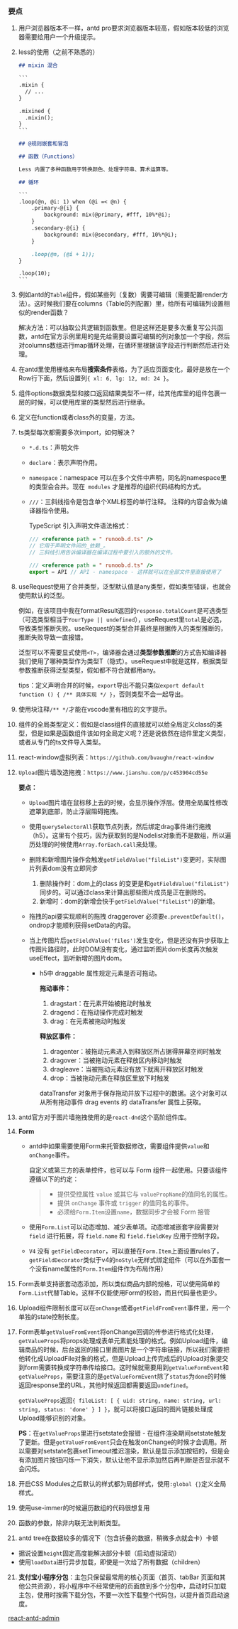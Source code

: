 ### 要点

1. 用户浏览器版本不一样，antd pro要求浏览器版本较高，假如版本较低的浏览器需要给用户一个升级提示。

2. less的使用（之前不熟悉的）

   ```markdown
   ## mixin 混合
   
   ​```
   .mixin {
     // ...
   }
   
   .mixined {
     .mixin();
   }
   ​```
   
   ## @规则嵌套和冒泡
   
   ## 函数（Functions）
   
   Less 内置了多种函数用于转换颜色、处理字符串、算术运算等。
   
   ## 循环
   
   ​```
   .loop(@n, @i: 1) when (@i =< @n) {
       .primary-@{i} {
           background: mix(@primary, #fff, 10%*@i);
       }
       .secondary-@{i} {
           background: mix(@secondary, #fff, 10%*@i);
       }
   
       .loop(@n, (@i + 1));
   }
   
   .loop(10);
   ​```
   ```

   

3. 例如antd的`Table`组件，假如某些列（复数）需要可编辑（需要配置render方法）。这时候我们要在columns（Table的列配置）里，给所有可编辑列设置相似的render函数？

   解决方法：可以抽取公共逻辑到函数里。但是这样还是要多次重复写公共函数，antd在官方示例里用的是先给需要设置可编辑的列对象加一个字段，然后对columns数组进行map循环处理，在循环里根据该字段进行判断然后进行处理。
   
4. 在antd里使用栅格来布局**搜索条件**表格，为了适应页面变化，最好是放在一个Row行下面，然后设置列`{ xl: 6, lg: 12, md: 24 }`。

5. 组件options数据类型和接口返回结果类型不一样，给其他库里的组件包裹一层的时候，可以使用库里的类型然后进行继承。

6. 定义在function或者class外的变量，方法。

7. ts类型每次都需要多次import，如何解决？

   - `*.d.ts`：声明文件

   - `declare`：表示声明作用。

   - `namespace`：namespace 可以在多个文件中声明，同名的namespace里的类型会合并。现在` modules` 才是推荐的组织代码结构的方式。

   - `///`：三斜线指令是包含单个XML标签的单行注释。 注释的内容会做为编译器指令使用。

     TypeScript 引入声明文件语法格式：

     ```ts
     /// <reference path = " runoob.d.ts" />
     // 它用于声明文件间的_依赖_。
     // 三斜线引用告诉编译器在编译过程中要引入的额外的文件。
     ```

     ```ts
     /// <reference path = " runoob.d.ts" />
     export = API // API - namespace - 这样就可以在全部文件里直接使用了
     ```

     

8. useRequest使用了合并类型，泛型默认值是any类型，假如类型错误，也就会使用默认的泛型。

   例如，在该项目中我在formatResult返回的`response.totalCount`是可选类型（可选类型相当于`YourType || undefined`），useRequest里`total`是必选，导致类型推断失败。useRequest的类型合并最终是根据传入的类型推断的，推断失败导致一直报错。

   泛型可以不需要显式使用`<T>`，编译器会通过**类型参数推断**的方式告知编译器我们使用了哪种类型作为类型T（隐式）。useRequest中就是这样，根据类型参数推断获得泛型类型，假如都不符合就都用any。
   
   tips：定义声明合并的时候，`export`导出不能只类似`export default function () { /** 具体实现 */ }`，否则类型不会一起导出。
   
9. 使用块注释`/** */`才能在vscode里有相应的文字提示。

10. 组件的全局类型定义：假如是class组件的直接就可以给全局定义class的类型，但是如果是函数组件该如何全局定义呢？还是说依然在组件里定义类型，或者从专门的ts文件导入类型。

11. react-window虚拟列表：`https://github.com/bvaughn/react-window`

12. `Upload`图片墙改造拖拽：`https://www.jianshu.com/p/c453904cd55e`

       **要点：**

       - `Upload`图片墙在鼠标移上去的时候，会显示操作浮层。使用全局属性修改遮罩到底部，防止浮层阻碍拖拽。

       - 使用`querySelectorAll`获取节点列表，然后绑定drag事件进行拖拽（h5）。这里有个技巧，因为获取到的是Nodelist对象而不是数组，所以遍历处理的时候使用`Array.forEach.call`来处理。

       - 删除和新增图片操作会触发`getFieldValue("fileList")`变更时，实际图片列表dom没有立即同步

         1. 删除操作时：dom上的class 的变更是和`getFieldValue("fileList")`同步的。可以通过class来计算出那些图片成员是正在删除的。
         2. 新增时：dom的新增会快于`getFieldValue("fileList")`的新增。

    - 拖拽的api要实现顺利的拖拽 draggerover 必须要`e.preventDefault()`，ondrop才能顺利获得setData的内容。

    - 当上传图片后`getFieldValue('files')`发生变化，但是还没有异步获取上传图片路径时，此时DOM没有变化，通过监听图片dom长度再次触发useEffect，监听新增的图片dom。

       - h5中 draggable 属性规定元素是否可拖动。

         **拖动事件：**

         1. dragstart：在元素开始被拖动时触发
         2. dragend：在拖动操作完成时触发
         3. drag：在元素被拖动时触发

         **释放区事件：**

         1. dragenter：被拖动元素进入到释放区所占据得屏幕空间时触发
         2. dragover：当被拖动元素在释放区内移动时触发
         3. dragleave：当被拖动元素没有放下就离开释放区时触发
         4. drop：当被拖动元素在释放区里放下时触发
         
         dataTransfer 对象用于保存拖动并放下过程中的数据。这个对象可以从所有拖动事件 drag events 的 dataTransfer 属性上获取。

13. antd官方对于图片墙拖拽使用的是`react-dnd`这个高阶组件库。

14. **Form**

       - antd中如果需要使用Form来托管数据修改，需要组件提供`value`和`onChange`事件。

         自定义或第三方的表单控件，也可以与 Form 组件一起使用。只要该组件遵循以下的约定：

         > - 提供受控属性 `value` 或其它与 `valuePropName`的值同名的属性。
         > - 提供 `onChange` 事件或 `trigger` 的值同名的事件。
         > - 必须给`Form.Item`设置`name`，数据同步才会被 Form 接管

         

       - 使用`Form.List`可以动态增加、减少表单项。动态增减嵌套字段需要对 `field` 进行拓展，将 `field.name` 和 `field.fieldKey` 应用于控制字段。

       - `V4` 没有 `getFieldDecorator`，可以直接在`Form.Item`上面设置rules了，`getFieldDecorator`类似于v4的`noStyle`无样式绑定组件（可以在外面套一个没有name属性的`Form.Item`组件作为布局作用）

15. Form表单支持嵌套动态添加，所以类似商品内部的规格，可以使用简单的`Form.List`代替Table。这样不仅能使用Form的校验，而且代码量也更少。

16. Upload组件限制长度可以在`onChange`或者`getFieldFromEvent`事件里，用一个单独的state控制长度。

17. Form表单`getValueFromEvent`将onChange回调的传参进行格式化处理，`getValueProps`将props处理成表单元素能处理的格式。例如Upload组件，编辑商品的时候，后台返回的接口里面图片是一个字符串链接，所以我们需要把他转化成UploadFile对象的格式，但是Upload上传完成后的Upload对象提交到form需要转换成字符串传给接口。这时候就需要用到`getValueFormEvent`和`getValueProps`，需要注意的是`getValueFormEvent`除了`status`为`done`的时候返回response里的URL，其他时候返回都需要返回`undefined`。

    `getValueProps`返回`{ fileList: [ { uid: string, name: string, url: string, status: 'done' } ] }`，就可以将接口返回的图片链接处理成Upload能够识别的对象。

    **PS**：在`getValueProps`里进行setstate会报错 - 在组件渲染期间setstate触发了更新。但是`getValueFromEvent`只会在触发onChange的时候才会调用。所以需要对setstate包裹setTimeout推迟渲染，默认是显示添加按钮的，但是会有添加图片按钮闪烁一下消失，默认让他不显示添加然后再判断是否显示就不会闪烁。

17. 开启CSS Modules之后默认的样式都为局部样式，使用`:global {}`定义全局样式。
18. 使用use-immer的时候遍历数组的代码很想复用
19. 函数的参数，除非内联无法判断类型。
20. antd tree在数据较多的情况下（包含折叠的数据，稍微多点就会卡）卡顿

   - 据说设置`height`固定高度能解决部分卡顿（启动虚拟滚动）
   - 使用`loadData`进行异步加载，即使是一次给了所有数据（children）

21. **支付宝小程序分包**：主包只保留最常用的核心页面（首页、tabBar 页面和其他公共资源），将小程序中不经常使用的页面放到多个分包中，启动时只加载主包，使用时按需下载分包，不要一次性下载整个代码包，以提升首页启动速度。

[react-antd-admin](https://github.com/WinmezzZ/react-antd-admin)